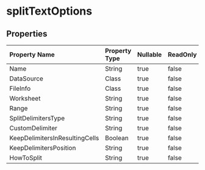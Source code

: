# **splitTextOptions**

 

## **Properties**

| Property Name | Property Type | Nullable |  ReadOnly | DefaultValue | Description | 
| :- | :- | :- |:- |  :- | :- |
|Name|String|true|false |  ||
|DataSource|Class|true|false |  ||
|FileInfo|Class|true|false |  ||
|Worksheet|String|true|false |  ||
|Range|String|true|false |  ||
|SplitDelimitersType|String|true|false |  ||
|CustomDelimiter|String|true|false |  ||
|KeepDelimitersInResultingCells|Boolean|true|false |  ||
|KeepDelimitersPosition|String|true|false |  ||
|HowToSplit|String|true|false |  ||

